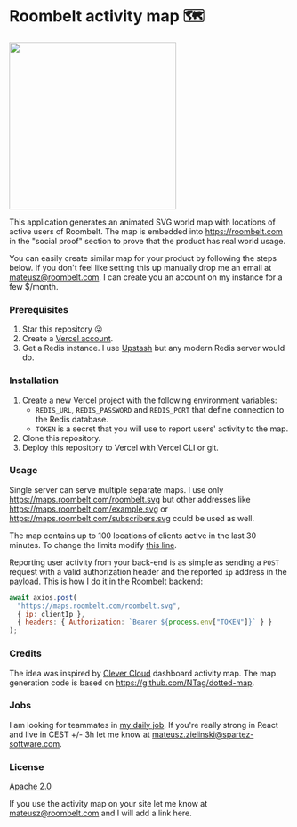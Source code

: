 # Roombelt activity map 🗺

<img src="https://maps.roombelt.com/roombelt.svg" height="300">

This application generates an animated SVG world map with locations of active users of Roombelt. The map is embedded into https://roombelt.com in the "social proof" section to prove that the product has real world usage. 

You can easily create similar map for your product by following the steps below. If you don't feel like setting this up manually drop me an email at mateusz@roombelt.com. I can create you an account on my instance for a few $/month.

### Prerequisites
1. Star this repository 😜
2. Create a [Vercel account](https://vercel.com/dashboard).
3. Get a Redis instance. I use [Upstash](https://www.upstash.com/) but any modern Redis server would do.

### Installation
1. Create a new Vercel project with the following environment variables:
   * `REDIS_URL`, `REDIS_PASSWORD` and `REDIS_PORT` that define connection to the Redis database.
   * `TOKEN` is a secret that you will use to report users' activity to the map.
2. Clone this repository.
3. Deploy this repository to Vercel with Vercel CLI or git.

### Usage 
Single server can serve multiple separate maps. I use only https://maps.roombelt.com/roombelt.svg but other addresses like https://maps.roombelt.com/example.svg or https://maps.roombelt.com/subscribers.svg could be used as well. 

The map contains up to 100 locations of clients active in the last 30 minutes. To change the limits modify [this line](https://github.com/ziolko/roombelt-activity-map/blob/main/api/%5Bname%5D.ts#L70).

Reporting user activity from your back-end is as simple as sending a `POST` request with a valid authorization header and the reported `ip` address in the payload. This is how I do it in the Roombelt backend:
```js
await axios.post(
  "https://maps.roombelt.com/roombelt.svg",
  { ip: clientIp },
  { headers: { Authorization: `Bearer ${process.env["TOKEN"]}` } }
);
```

### Credits
The idea was inspired by [Clever Cloud](https://www.clever-cloud.com/en/) dashboard activity map. The map generation code is based on https://github.com/NTag/dotted-map.

### Jobs
I am looking for teammates in [my daily job](https://marketplace.atlassian.com/apps/1223211/whiteboards-for-jira-team-collaboration). If you're really strong in React and live in CEST +/- 3h let me know at mateusz.zielinski@spartez-software.com.

### License
[Apache 2.0](https://github.com/ziolko/roombelt-activity-map/blob/main/LICENSE)

If you use the activity map on your site let me know at mateusz@roombelt.com and I will add a link here.
